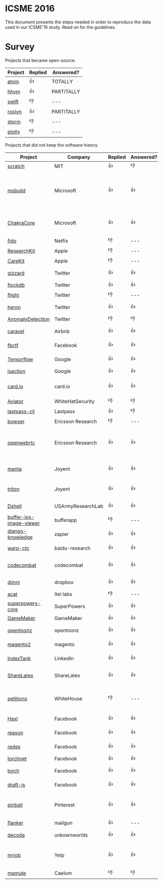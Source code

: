 # ICSME 2016

This document presents the steps needed in order to reproduce the data used in our ICSME'16 study. Read on for the guidelines.

# Survey

Projects that became open-source.

|Project|Replied|Answered?|
|-------|-------|---------|
|[atom](https://discuss.atom.io/t/studying-the-evolution-of-atoms-project/29581) | :thumbsup: | TOTALLY |
|[hhvm](https://github.com/facebook/hhvm/issues/7122) | :thumbsup: | PARTITALLY |
|[swift](http://permalink.gmane.org/gmane.comp.lang.swift.evolution/19859) | :thumbsdown: | --- |
|[roslyn](https://github.com/dotnet/roslyn/issues/11714) | :thumbsup: | PARTITALLY |
|[storm](https://mail-archives.apache.org/mod_mbox/storm-user/201606.mbox/browser) | :thumbsdown: | --- |
|[plotly](https://github.com/plotly/plotly.js/issues/712he) | :thumbsdown: | --- |

Projects that did not keep the software history.

|Project|Company|Replied|Answered?|Why?|
|-------|-------|-------|---------|----|
|[scratch](https://github.com/LLK/scratch-flash/issues/1112) | MIT | :thumbsup: | :thumbsdown: | ---|
|[msbuild](https://github.com/Microsoft/msbuild/issues/621) | Microsoft | :thumbsup: | :thumbsup: | Entangled with proprietary code & sensitive data. |
|[ChakraCore](https://github.com/Microsoft/ChakraCore/issues/1280) | Microsoft | :thumbsup: | :thumbsup: | Entangled with proprietary code |
|[fido](https://github.com/Netflix/Fido/issues/23) | Netfix | :thumbsdown: | --- | --- |
|[ResearchKit](https://github.com/ResearchKit/ResearchKit/issues/682) | Apple | :thumbsdown: | --- | --- |
|[CareKit](https://github.com/carekit-apple/CareKit/issues/45) | Apple | :thumbsdown: | --- | --- |
|[gizzard](https://github.com/twitter/gizzard/issues/105) | Twitter | :thumbsup: | :thumbsup: | Does not apply. |
|[flockdb](https://github.com/twitter/flockdb/issues/103) | Twitter | :thumbsup: | :thumbsup: | No info. |
|[flight](https://github.com/flightjs/flight/issues/375) | Twitter | :thumbsdown: | --- | --- |
|[heron](https://github.com/twitter/heron/issues/1018) | Twitter | :thumbsup: | :thumbsup: | Confidential reasons |
|[AnomalyDetection](https://github.com/twitter/AnomalyDetection/issues/71) | Twitter | :thumbsdown: | :thumbsdown: | --- |
|[caravel](https://github.com/airbnb/caravel/issues/470) | Airbnb | :thumbsup: | :thumbsup: | Didn't need VCS. |
|[fbctf](https://github.com/facebook/fbctf/issues/49) | Facebook | :thumbsup: | :thumbsup: | Didn't need VCS |
|[Tensorflow](https://github.com/gustavopinto/migration-to-oss/blob/master/tensorflow.txt) | Google | :thumbsup: | :thumbsup: | Used other VCS. |
|[jsaction](hhttps://github.com/google/jsaction/issues/11) | Google | :thumbsup: | :thumbsup: | lack of tools |
|[card.io](https://github.com/gustavopinto/migration-to-oss/blob/master/card.io.txt) | card.io | :thumbsup: | :thumbsup: | Refactoring. Legal reasons. |
|[Aviator](https://github.com/WhiteHatSecurity/Aviator/issues/80) | WhiteHatSecurity | :thumbsdown: | :thumbsdown: | --- |
|[lastpass-cli](https://github.com/lastpass/lastpass-cli/issues/174) | Lastpass | :thumbsup: | :thumbsdown: | --- |
|[bowser](https://github.com/EricssonResearch/bowser/issues/86) | Ericsson Research | :thumbsdown: | --- | --- |
|[openwebrtc](https://github.com/EricssonResearch/openwebrtc/issues/611) | Ericsson Research | :thumbsup: | :thumbsup: | Part of the project should remaing proprietary. |
|[manta](https://github.com/joyent/manta/issues/14) | Joyent | :thumbsup: | :thumbsup: | Private keys in the history. |
|[triton](https://github.com/joyent/triton/issues/202) | Joyent | :thumbsup: | :thumbsup: | Private keys in the history. |
|[Dshell](https://github.com/USArmyResearchLab/Dshell/issues/87) | USArmyResearchLab |  :thumbsup: | :thumbsup: | Didn't need VCS. |
|[buffer-ios-image-viewer](https://github.com/bufferapp/buffer-ios-image-viewer/issues/42) | bufferapp | :thumbsdown: |  --- | --- |
|[django-knowledge](https://github.com/zapier/django-knowledge/issues/70) | zapier | :thumbsup: | :thumbsup: | monolith app |
|[warp-ctc](https://github.com/baidu-research/warp-ctc/issues/42) | baidu-research | :thumbsup:  | :thumbsup: | too much work |
|[codecombat](https://github.com/codecombat/codecombat/issues/3775) | codecombat | :thumbsup:  | :thumbsup: | small repo & legal reasons |
|[djinni](https://github.com/dropbox/djinni/issues/253) | dropbox | :thumbsup:  | :thumbsup: | Sensitive data |
|[acat](https://github.com/01org/acat/issues/33) | Itel labs | :thumbsdown: | --- | --- |
|[superpowers-core](https://github.com/superpowers/superpowers-core/issues/143) | SuperPowers | :thumbsup: | :thumbsup: | Major refactoring |
|[GameMaker](https://github.com/gandrewstone/GameMaker/issues/2) | GameMaker | :thumbsup: | :thumbsup: | No info. |
|[opentoonz](https://github.com/opentoonz/opentoonz/issues/640) | opentoonz | :thumbsup: | :thumbsup: | Copyright issues |
|[magento2](https://github.com/magento/magento2/issues/5654) | magento | :thumbsup: | :thumbsup: | Used other VCS. |
|[IndexTank](https://github.com/linkedin/indextank-engine/issues/43) | LinkedIn | :thumbsup: | :thumbsup: | Not a priority. |
|[ShareLatex](https://github.com/sharelatex/web-sharelatex/issues/282) | ShareLatex | :thumbsup: | :thumbsup: | Private keys in the history. |
|[petitions](https://github.com/WhiteHouse/petitions/issues/108) | WhiteHouse | :thumbsdown: | --- | Not authorized to comment. |
|[Haxl](https://github.com/facebook/Haxl/issues/52) | Facebook | :thumbsup: | :thumbsup: | Sensitive info. |
|[reason](https://github.com/facebook/reason/issues/651) | Facebook | :thumbsup: | :thumbsup: | Sensitive info. |
|[redex](https://github.com/facebook/redex/issues/164) | Facebook | :thumbsup: | :thumbsup: | Lack of tool support |
|[torchnet](https://github.com/torchnet/torchnet/issues/28) | Facebook | :thumbsup: | :thumbsup: | ?? |
|[torch](https://github.com/facebook/fb.resnet.torch/issues/86) | Facebook | :thumbsup: | :thumbsup: | Poluted history |
|[draft-js](https://github.com/facebook/draft-js/issues/555) | Facebook | :thumbsup: | :thumbsup: | Hard to keep |
|[pinball](https://github.com/pinterest/pinball/issues/74) | Pinterest | :thumbsup: | :thumbsup: | Entangled with proprietary code. |
|[flanker](https://github.com/mailgun/flanker/issues/119) | mailgun | :thumbsup: | --- | --- |
|[decoda](https://github.com/unknownworlds/decoda/issues/33) | unkownworlds | :thumbsup: | :thumbsup: | Used other VCS. |
|[mrjob](https://github.com/Yelp/mrjob/issues/1356) | Yelp | :thumbsup: | :thumbsup: | Entangled with proprietary code. |
|[mamute](https://github.com/caelum/mamute/issues/278) | Caelum | :thumbsdown: | :thumbsdown: | --- |
